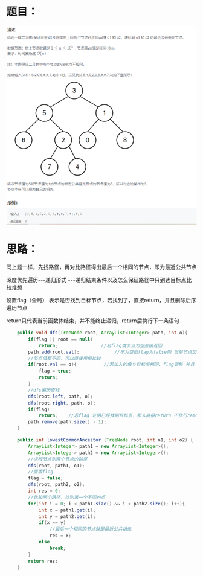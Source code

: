 # 题目：

![](https://github.com/SaoDiSengA/forWork/blob/master/images/在二叉树中找到两个节点的最近公共祖先.png)

# 思路：

同上题一样，先找路径，再对比路径得出最后一个相同的节点，即为最近公共节点

深度优先遍历---递归形式 ---递归结束条件以及怎么保证路径中只到达目标点比较难想

设置flag（全局） 表示是否找到目标节点，若找到了，直接return，并且删除后序遍历节点

return只代表当前函数体结束，并不能终止递归，return后执行下一条语句

```java
    public void dfs(TreeNode root, ArrayList<Integer> path, int o){
        if(flag || root == null)
            return;                //若flag或节点为空直接返回
        path.add(root.val);				//不为空或flag为false则 当前节点加入路径
        //节点值都不同，可以直接用值比较
        if(root.val == o){      	//若加入的值与目标值相同，flag调整 并且 return
            flag = true;
            return;
        }
        //dfs遍历查找
        dfs(root.left, path, o);
        dfs(root.right, path, o);
        if(flag)
            return;    //若flag 证明已经找到目标点，那么直接return 不执行remove。
        path.remove(path.size() - 1);
    }
```

```java
    public int lowestCommonAncestor (TreeNode root, int o1, int o2) {
        ArrayList<Integer> path1 = new ArrayList<Integer>();
        ArrayList<Integer> path2 = new ArrayList<Integer>();
        //求根节点到两个节点的路径
        dfs(root, path1, o1);
        //重置flag
        flag = false;
        dfs(root, path2, o2);
        int res = 0;
        //比较两个路径，找到第一个不同的点
        for(int i = 0; i < path1.size() && i < path2.size(); i++){
            int x = path1.get(i);
            int y = path2.get(i);
            if(x == y)
                //最后一个相同的节点就是最近公共祖先
                res = x;
            else
                break;
        }
        return res;
    }
```

